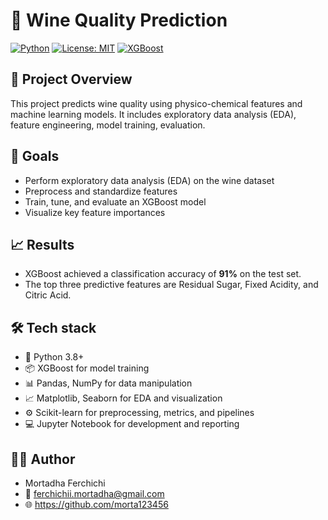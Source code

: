 # 🍷 Wine Quality Prediction

[![Python](https://img.shields.io/badge/python-3.8%2B-blue)](https://www.python.org/)
[![License: MIT](https://img.shields.io/badge/License-MIT-yellow.svg)](./LICENSE)
[![XGBoost](https://img.shields.io/badge/XGBoost-1.5-orange)](https://xgboost.readthedocs.io/)

## 🚀 Project Overview
This project predicts wine quality using physico-chemical features and machine learning models. It includes exploratory data analysis (EDA), feature engineering, model training, evaluation.

## 🧩 Goals
- Perform exploratory data analysis (EDA) on the wine dataset
- Preprocess and standardize features
- Train, tune, and evaluate an XGBoost model
- Visualize key feature importances

## 📈 Results
- XGBoost achieved a classification accuracy of **91%** on the test set.
- The top three predictive features are Residual Sugar, Fixed Acidity, and Citric Acid.

## 🛠 Tech stack
- 🐍 Python 3.8+
- 📦 XGBoost for model training
- 📊 Pandas, NumPy for data manipulation
- 📈 Matplotlib, Seaborn for EDA and visualization
- ⚙️ Scikit-learn for preprocessing, metrics, and pipelines
- 💻 Jupyter Notebook for development and reporting

## 🧑‍💻 Author
- Mortadha Ferchichi
- 📧 ferchichii.mortadha@gmail.com
- 🌐 https://github.com/morta123456
